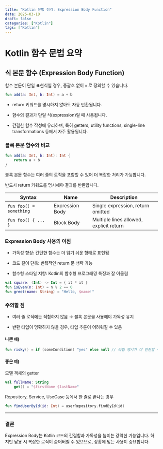 ```yaml
---
title: "Kotlin 문법 정리: Expression Body Function"
date: 2025-03-10
draft: false
categories: ["Kotlin"]
tags: ["Kotlin"]
---
```


# Kotlin 함수 문법 요약

## 식 본문 함수 (Expression Body Function)

함수 본문이 단일 표현식일 경우, 중괄호 없이 `=` 로 정의할 수 있습니다.

```kotlin
fun add(a: Int, b: Int) = a + b
```

- return 키워드를 명시하지 않아도 자동 반환됩니다.

- 함수의 결과가 단일 식(expression)일 때 사용됩니다.

- 간결한 함수 작성에 유리하며, 특히 getters, utility functions, single-line transformations 등에서 자주 활용됩니다.


### 블록 본문 함수와 비교


```kotlin
fun add(a: Int, b: Int): Int {
    return a + b
}
```

블록 본문 함수는 여러 줄의 로직을 포함할 수 있어 더 복잡한 처리가 가능합니다.

반드시 return 키워드를 명시해야 결과를 반환합니다.

| Syntax                  | Name               | Description                         |
|-------------------------|--------------------|-------------------------------------|
| `fun foo() = something` | Expression Body     | Single expression, return omitted   |
| `fun foo() { ... }`     | Block Body          | Multiple lines allowed, explicit return |


### Expression Body 사용의 이점

- 가독성 향상: 간단한 함수는 더 읽기 쉬운 형태로 표현됨

- 코드 길이 단축: 반복적인 return 문 생략 가능

- 함수형 스타일 지향: Kotlin의 함수형 프로그래밍 특징과 잘 어울림

```kotlin
val square: (Int) -> Int = { it * it }
fun isEven(n: Int) = n % 2 == 0
fun greet(name: String) = "Hello, $name!"
```

### 주의할 점

- 여러 줄 로직에는 적합하지 않음 → 블록 본문을 사용해야 가독성 유지

- 반환 타입이 명확하지 않을 경우, 타입 추론이 어려워질 수 있음


#### 나쁜 예)
```kotlin
fun risky() = if (someCondition) "yes" else null // 타입 명시가 더 안전할 수 있음
```

#### 좋은 예)

 모델 객체의 getter

```kotlin
val fullName: String
    get() = "$firstName $lastName"
```

Repository, Service, UseCase 등에서 한 줄로 끝나는 경우

```kotlin
fun findUserById(id: Int) = userRepository.findById(id)
```

--- 

### 결론

Expression Body는 Kotlin 코드의 간결함과 가독성을 높이는 강력한 기능입니다. 하지만 남용 시 복잡한 로직이 숨어버릴 수 있으므로, 상황에 맞는 사용이 중요합니다.